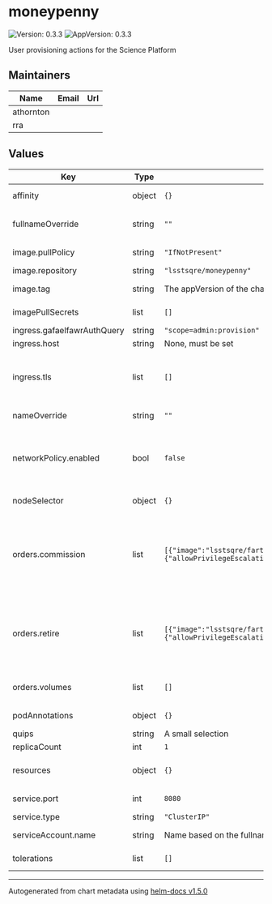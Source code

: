 # moneypenny

![Version: 0.3.3](https://img.shields.io/badge/Version-0.3.3-informational?style=flat-square) ![AppVersion: 0.3.3](https://img.shields.io/badge/AppVersion-0.3.3-informational?style=flat-square)

User provisioning actions for the Science Platform

## Maintainers

| Name | Email | Url |
| ---- | ------ | --- |
| athornton |  |  |
| rra |  |  |

## Values

| Key | Type | Default | Description |
|-----|------|---------|-------------|
| affinity | object | `{}` | Affinity rules for the vo-cutouts frontend pod |
| fullnameOverride | string | `""` | Override the full name for resources (includes the release name) |
| image.pullPolicy | string | `"IfNotPresent"` | Pull policy for the moneypenny image |
| image.repository | string | `"lsstsqre/moneypenny"` | moneypenny image to use |
| image.tag | string | The appVersion of the chart | Tag of moneypenny image to use |
| imagePullSecrets | list | `[]` | Secret names to use for all Docker pulls |
| ingress.gafaelfawrAuthQuery | string | `"scope=admin:provision"` | Gafaelfawr auth query string |
| ingress.host | string | None, must be set | Hostname for the ingress |
| ingress.tls | list | `[]` | Configure TLS for the ingress if needed. If multiple ingresses share the same hostname, only one of them needs a TLS configuration. |
| nameOverride | string | `""` | Override the base name for resources |
| networkPolicy.enabled | bool | `false` | Whether to restrict access to the service. Only enable if the ingress controller namespace is tagged with `gafaelfawr.lsst.io/ingress: "true"`. |
| nodeSelector | object | `{}` | Node selector rules for the vo-cutouts frontend pod |
| orders.commission | list | `[{"image":"lsstsqre/farthing","name":"farthing","securityContext":{"allowPrivilegeEscalation":false,"runAsNonRootUser":true,"runAsUser":1000}}]` | List of specifications for containers to run to commission a new user. Each member of the list should set a container `name`, `image`, and `securityContext` and may contain `volumeMounts`. |
| orders.retire | list | `[{"image":"lsstsqre/farthing","name":"farthing","securityContext":{"allowPrivilegeEscalation":false,"runAsNonRootUser":true,"runAsUser":1000}}]` | List of specifications for containers to run to retire a user.  Each member of the list should set a container `name`, `image`, and `securityContext` and may contain `volumeMounts`. |
| orders.volumes | list | `[]` | Additional volumes to mount when commissioning or retiring users. |
| podAnnotations | object | `{}` | Annotations for the vo-cutouts frontend pod |
| quips | string | A small selection | Moneypenny quotes |
| replicaCount | int | `1` | Number of pods to start |
| resources | object | `{}` | Resource limits and requests for the vo-cutouts frontend pod |
| service.port | int | `8080` | Port of the service to create and map to the ingress |
| service.type | string | `"ClusterIP"` | Type of service to create |
| serviceAccount.name | string | Name based on the fullname template | Name of the service account to use |
| tolerations | list | `[]` | Tolerations for the vo-cutouts frontend pod |

----------------------------------------------
Autogenerated from chart metadata using [helm-docs v1.5.0](https://github.com/norwoodj/helm-docs/releases/v1.5.0)
